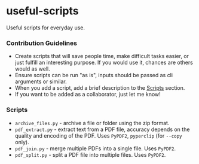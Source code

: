 # useful-scripts
Useful scripts for everyday use.

### Contribution Guidelines
- Create scripts that will save people time, make difficult tasks easier, or just fulfill an interesting purpose. If you would use it, chances are others would as well.
- Ensure scripts can be run "as is", inputs should be passed as cli arguments or similar.
- When you add a script, add a brief description to the [Scripts](#scripts) section.
- If you want to be added as a collaborator, just let me know!

### Scripts
- `archive_files.py` - archive a file or folder using the zip format.
- `pdf_extract.py` - extract text from a PDF file, accuracy depends on the quality and encoding of the PDF. Uses `PyPDF2`, `pyperclip` (for `--copy` only).
- `pdf_join.py` - merge multiple PDFs into a single file. Uses `PyPDF2`.
- `pdf_split.py` - split a PDF file into multiple files. Uses `PyPDF2`.
